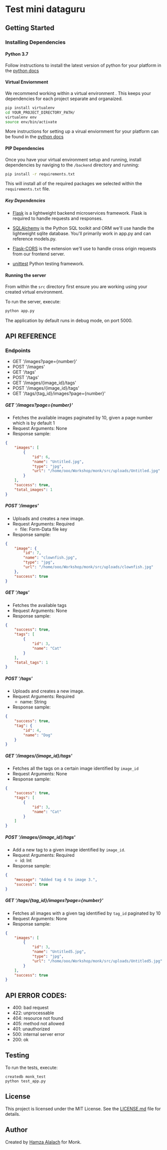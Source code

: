 # Test mini dataguru
## Getting Started

### Installing Dependencies

#### Python 3.7

Follow instructions to install the latest version of python for your platform in the [python docs](https://docs.python.org/3/using/unix.html#getting-and-installing-the-latest-version-of-python)

#### Virtual Enviornment

We recommend working within a virtual environment . This keeps your dependencies for each project separate and organaized.

```bash
pip install virtualenv
cd YOUR_PROJECT_DIRECTORY_PATH/
virtualenv env
source env/bin/activate
```
More instructions for setting up a virual enviornment for your platform can be found in the [python docs](https://packaging.python.org/guides/installing-using-pip-and-virtual-environments/)

#### PIP Dependencies

Once you have your virtual environment setup and running, install dependencies by naviging to the `/backend` directory and running:

```bash
pip install -r requirements.txt
```

This will install all of the required packages we selected within the `requirements.txt` file.

##### Key Dependencies

- [Flask](http://flask.pocoo.org/)  is a lightweight backend microservices framework. Flask is required to handle requests and responses.

- [SQLAlchemy](https://www.sqlalchemy.org/) is the Python SQL toolkit and ORM we'll use handle the lightweight sqlite database. You'll primarily work in app.py and can reference models.py. 

- [Flask-CORS](https://flask-cors.readthedocs.io/en/latest/#) is the extension we'll use to handle cross origin requests from our frontend server.

- [unittest](https://docs.python.org/3.8/library/unittest.html) Python testing framework.

#### Running the server

From within the `src` directory first ensure you are working using your created virtual environment.

To run the server, execute:

```bash
python app.py
```

The application by default runs in debug mode, on port 5000.

## API REFERENCE

### Endpoints

- GET '/images?page={number}'
- POST '/images'
- GET '/tags'
- POST '/tags'
- GET '/images/{image_id}/tags'
- POST '/images/{image_id}/tags'
- GET '/tags/{tag_id}/images?page={number}'


##### GET '/images?page={number}'
- Fetches the available images paginated by 10, given a page number which is by default 1
- Request Arguments: None
- Response sample: 

```json
{
    "images": [
        {
            "id": 6,
            "name": "Untitled.jpg",
            "type": "jpg",
            "url": "/home/ooo/Workshop/monk/src/uploads/Untitled.jpg"
        }
    ],
    "success": true,
    "total_images": 1
}

```
##### POST '/images'
- Uploads and creates a new image.
- Request Arguments: Required
    - file: Form-Data file key
- Response sample: 

```json
{
    "image": {
        "id": 7,
        "name": "clownfish.jpg",
        "type": "jpg",
        "url": "/home/ooo/Workshop/monk/src/uploads/clownfish.jpg"
    },
    "success": true
}
```

##### GET '/tags'
- Fetches the available tags
- Request Arguments: None
- Response sample: 

```json
{
    "success": true,
    "tags": [
        {
            "id": 3,
            "name": "Cat"
        }
    ],
    "total_tags": 1
}
```

##### POST '/tags'
- Uploads and creates a new image.
- Request Arguments: Required
    - name: String
- Response sample: 

```json
{
    "success": true,
    "tag": {
        "id": 4,
        "name": "Dog"
    }
}
```

##### GET '/images/{image_id}/tags'
- Fetches all the tags on a certain image identified by `image_id`
- Request Arguments: None
- Response sample: 

```json
{
    "success": true,
    "tags": [
        {
            "id": 3,
            "name": "Cat"
        }
    ]
}

```
##### POST '/images/{image_id}/tags'
- Add a new tag to a given image identified by `image_id`.
- Request Arguments: Required
    - id: Int
- Response sample: 

```json
{
    "message": "Added tag 4 to image 3.",
    "success": true
}

```

##### GET '/tags/{tag_id}/images?page={number}'
- Fetches all images with a given tag identified by `tag_id` paginated by 10
- Request Arguments: None
- Response sample: 

```json
{
    "images": [
        {
            "id": 3,
            "name": "Untitled5.jpg",
            "type": "jpg",
            "url": "/home/ooo/Workshop/monk/src/uploads/Untitled5.jpg"
        }
    ],
    "success": true
}
```

## API ERROR CODES:

 - 400: bad request
 - 422: unprocessable
 - 404: resource not found
 - 405: method not allowed
 - 401: unauthorized
 - 500: internal server error
 - 200: ok

## Testing
To run the tests, execute:

```
createdb monk_test
python test_app.py
```

## License

This project is licensed under the MIT License. See the [LICENSE.md](LICENSE) file for details.

## Author

Created by [Hamza Alalach](https://twitter.com/Hamzaalalach) for Monk.
